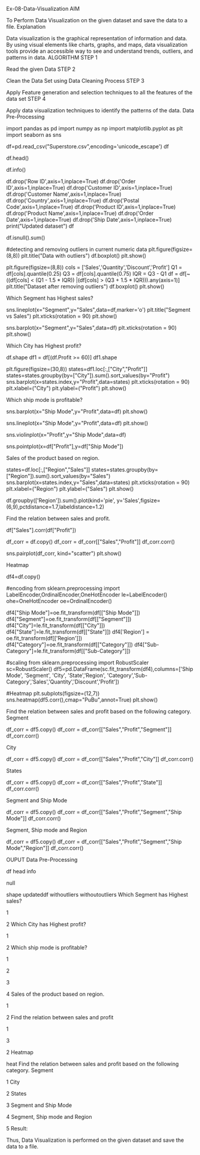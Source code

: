 Ex-08-Data-Visualization
AIM

To Perform Data Visualization on the given dataset and save the data to a file.
Explanation

Data visualization is the graphical representation of information and data. By using visual elements like charts, graphs, and maps, data visualization tools provide an accessible way to see and understand trends, outliers, and patterns in data.
ALGORITHM
STEP 1

Read the given Data
STEP 2

Clean the Data Set using Data Cleaning Process
STEP 3

Apply Feature generation and selection techniques to all the features of the data set
STEP 4

Apply data visualization techniques to identify the patterns of the data.
Data Pre-Processing

import pandas as pd
import numpy as np
import matplotlib.pyplot as plt
import seaborn as sns

df=pd.read_csv("Superstore.csv",encoding='unicode_escape')
df

df.head()

df.info()

df.drop('Row ID',axis=1,inplace=True)
df.drop('Order ID',axis=1,inplace=True)
df.drop('Customer ID',axis=1,inplace=True)
df.drop('Customer Name',axis=1,inplace=True)
df.drop('Country',axis=1,inplace=True)
df.drop('Postal Code',axis=1,inplace=True)
df.drop('Product ID',axis=1,inplace=True)
df.drop('Product Name',axis=1,inplace=True)
df.drop('Order Date',axis=1,inplace=True)
df.drop('Ship Date',axis=1,inplace=True)
print("Updated dataset")
df

df.isnull().sum()

#detecting and removing outliers in current numeric data
plt.figure(figsize=(8,8))
plt.title("Data with outliers")
df.boxplot()
plt.show()

plt.figure(figsize=(8,8))
cols = ['Sales','Quantity','Discount','Profit']
Q1 = df[cols].quantile(0.25)
Q3 = df[cols].quantile(0.75)
IQR = Q3 - Q1
df = df[~((df[cols] < (Q1 - 1.5 * IQR)) |(df[cols] > (Q3 + 1.5 * IQR))).any(axis=1)]
plt.title("Dataset after removing outliers")
df.boxplot()
plt.show()

Which Segment has Highest sales?

sns.lineplot(x="Segment",y="Sales",data=df,marker='o')
plt.title("Segment vs Sales")
plt.xticks(rotation = 90)
plt.show()

sns.barplot(x="Segment",y="Sales",data=df)
plt.xticks(rotation = 90)
plt.show()

Which City has Highest profit?

df.shape
df1 = df[(df.Profit >= 60)]
df1.shape

plt.figure(figsize=(30,8))
states=df1.loc[:,["City","Profit"]]
states=states.groupby(by=["City"]).sum().sort_values(by="Profit")
sns.barplot(x=states.index,y="Profit",data=states)
plt.xticks(rotation = 90)
plt.xlabel=("City")
plt.ylabel=("Profit")
plt.show()

Which ship mode is profitable?

sns.barplot(x="Ship Mode",y="Profit",data=df)
plt.show()

sns.lineplot(x="Ship Mode",y="Profit",data=df)
plt.show()

sns.violinplot(x="Profit",y="Ship Mode",data=df)

sns.pointplot(x=df["Profit"],y=df["Ship Mode"])

Sales of the product based on region.

states=df.loc[:,["Region","Sales"]]
states=states.groupby(by=["Region"]).sum().sort_values(by="Sales")
sns.barplot(x=states.index,y="Sales",data=states)
plt.xticks(rotation = 90)
plt.xlabel=("Region")
plt.ylabel=("Sales")
plt.show()

df.groupby(['Region']).sum().plot(kind='pie', y='Sales',figsize=(6,9),pctdistance=1.7,labeldistance=1.2)

Find the relation between sales and profit.

df["Sales"].corr(df["Profit"])

df_corr = df.copy()
df_corr = df_corr[["Sales","Profit"]]
df_corr.corr()

sns.pairplot(df_corr, kind="scatter")
plt.show()

Heatmap

df4=df.copy()

#encoding
from sklearn.preprocessing import LabelEncoder,OrdinalEncoder,OneHotEncoder
le=LabelEncoder()
ohe=OneHotEncoder
oe=OrdinalEncoder()

df4["Ship Mode"]=oe.fit_transform(df[["Ship Mode"]])
df4["Segment"]=oe.fit_transform(df[["Segment"]])
df4["City"]=le.fit_transform(df[["City"]])
df4["State"]=le.fit_transform(df[["State"]])
df4['Region'] = oe.fit_transform(df[['Region']])
df4["Category"]=oe.fit_transform(df[["Category"]])
df4["Sub-Category"]=le.fit_transform(df[["Sub-Category"]])

#scaling
from sklearn.preprocessing import RobustScaler
sc=RobustScaler()
df5=pd.DataFrame(sc.fit_transform(df4),columns=['Ship Mode', 'Segment', 'City', 'State','Region',
                                               'Category','Sub-Category','Sales','Quantity','Discount','Profit'])

#Heatmap
plt.subplots(figsize=(12,7))
sns.heatmap(df5.corr(),cmap="PuBu",annot=True)
plt.show()

Find the relation between sales and profit based on the following category.
Segment

df_corr = df5.copy()
df_corr = df_corr[["Sales","Profit","Segment"]]
df_corr.corr()

City

df_corr = df5.copy()
df_corr = df_corr[["Sales","Profit","City"]]
df_corr.corr()

States

df_corr = df5.copy()
df_corr = df_corr[["Sales","Profit","State"]]
df_corr.corr()

Segment and Ship Mode

df_corr = df5.copy()
df_corr = df_corr[["Sales","Profit","Segment","Ship Mode"]]
df_corr.corr()

Segment, Ship mode and Region

df_corr = df5.copy()
df_corr = df_corr[["Sales","Profit","Segment","Ship Mode","Region"]]
df_corr.corr()

OUPUT
Data Pre-Processing

df head info

null

shape updateddf withoutliers withoutoutliers
Which Segment has Highest sales?

1

2
Which City has Highest profit?

1

2
Which ship mode is profitable?

1

2

3

4
Sales of the product based on region.

1

2
Find the relation between sales and profit

1

3

2
Heatmap

heat
Find the relation between sales and profit based on the following category.
Segment

1
City

2
States

3
Segment and Ship Mode

4
Segment, Ship mode and Region

5
Result:

Thus, Data Visualization is performed on the given dataset and save the data to a file.
